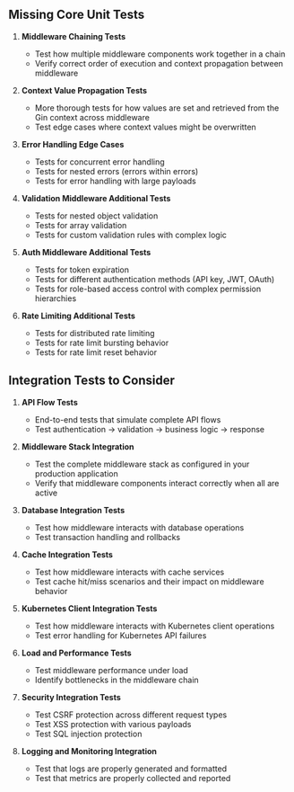 ## Missing Core Unit Tests

1. **Middleware Chaining Tests**
   - Test how multiple middleware components work together in a chain
   - Verify correct order of execution and context propagation between middleware

2. **Context Value Propagation Tests**
   - More thorough tests for how values are set and retrieved from the Gin context across middleware
   - Test edge cases where context values might be overwritten

3. **Error Handling Edge Cases**
   - Tests for concurrent error handling
   - Tests for nested errors (errors within errors)
   - Tests for error handling with large payloads

4. **Validation Middleware Additional Tests**
   - Tests for nested object validation
   - Tests for array validation
   - Tests for custom validation rules with complex logic

5. **Auth Middleware Additional Tests**
   - Tests for token expiration
   - Tests for different authentication methods (API key, JWT, OAuth)
   - Tests for role-based access control with complex permission hierarchies

6. **Rate Limiting Additional Tests**
   - Tests for distributed rate limiting
   - Tests for rate limit bursting behavior
   - Tests for rate limit reset behavior

## Integration Tests to Consider

1. **API Flow Tests**
   - End-to-end tests that simulate complete API flows
   - Test authentication → validation → business logic → response

2. **Middleware Stack Integration**
   - Test the complete middleware stack as configured in your production application
   - Verify that middleware components interact correctly when all are active

3. **Database Integration Tests**
   - Test how middleware interacts with database operations
   - Test transaction handling and rollbacks

4. **Cache Integration Tests**
   - Test how middleware interacts with cache services
   - Test cache hit/miss scenarios and their impact on middleware behavior

5. **Kubernetes Client Integration Tests**
   - Test how middleware interacts with Kubernetes client operations
   - Test error handling for Kubernetes API failures

6. **Load and Performance Tests**
   - Test middleware performance under load
   - Identify bottlenecks in the middleware chain

7. **Security Integration Tests**
   - Test CSRF protection across different request types
   - Test XSS protection with various payloads
   - Test SQL injection protection

8. **Logging and Monitoring Integration**
   - Test that logs are properly generated and formatted
   - Test that metrics are properly collected and reported

